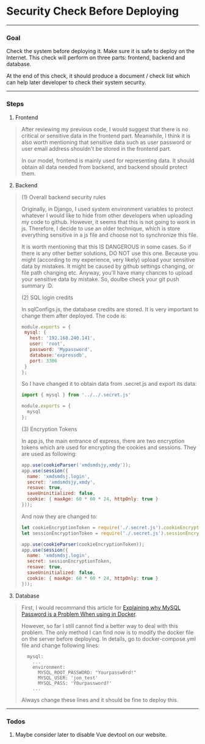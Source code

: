 # Security Check Before Deploying

---

### Goal

Check the system before deploying it. Make sure it is safe to deploy on the Internet. This check will perform on three parts: frontend, backend and database.

At the end of this check, it should produce a document / check list which can help later developer to check their system security.

---

### Steps

1. Frontend

> After reviewing my previous code, I would suggest that there is no critical or sensitive data in the frontend part. Meanwhile, I think it is also worth mentioning that sensitive data such as user password or user email address shouldn't be stored in the frontend part. 
> 
> In our model, frontend is mainly used for representing data. It should obtain all data needed from backend, and backend should protect them.

2. Backend

> (1) Overall backend security rules
> 
> Originally, in Django, I used system environment variables to protect whatever I would like to hide from other developers when uploading my code to github. However, it seems that this is not going to work in js. Therefore, I decide to use an older technique, which is store everything sensitive in a js file and choose not to synchronize this file.
>
> It is worth mentioning that this IS DANGEROUS in some cases. So if there is any other better solutions, DO NOT use this one. Because you might (according to my experience, very likely) upload your sensitive data by mistakes. It might be caused by github settings changing, or file path changing etc. Anyway, you'll have many chances to upload your sensitive data by mistake. So, doulbe check your git push summary :D.
>
> (2) SQL login credits
>
> In sqlConfigs.js, the database credits are stored. It is very important to change them after deployed. The code is:
> 
> ```js
> module.exports = {  
>  mysql: {   
>    host: '192.168.240.141',     
>    user: 'root',   
>    password: 'Mypassword',  
>    database:'expressdb', 
>    port: 3306  
>  }
> };
> ```
> 
> So I have changed it to obtain data from .secret.js and export its data:
>
> ```js
> import { mysql } from '../../.secret.js'
> 
> module.exports = {  
>   mysql
> };
> ```
>
> (3) Encryption Tokens
> 
> In app.js, the main entrance of express, there are two encryption tokens which are used for encrypting the cookies and sessions. They are used as following:
> ```js
> app.use(cookieParser('xmdsmdsjy,xmdy'));
> app.use(session({
>   name: 'xmdsmdsj.login',
>   secret: 'xmdsmdsjy,xmdy',
>   resave: true,
>   saveUninitialized: false,
>   cookie: { maxAge: 60 * 60 * 24, httpOnly: true }
> }));
> ```
> 
> And now they are changed to:
> 
> ```js
> let cookieEncryptionToken = require('./.secret.js').cookieEncryptionToken;
> let sessionEncryptionToken = require('./.secret.js').sessionEncryptionToken;
>
> app.use(cookieParser(cookieEncryptionToken));
> app.use(session({
>   name: 'xmdsmdsj.login',
>   secret: sessionEncryptionToken,
>   resave: true,
>   saveUninitialized: false,
>   cookie: { maxAge: 60 * 60 * 24, httpOnly: true }
> }));
> ```
>

3. Database

> First, I would recommand this article for [Explaining why MySQL Password is a Problem When using in Docker](http://guide.daocloud.io/dcs/docker-9153997.html).
> 
> However, so far I still cannot find a better way to deal with this problem. The only method I can find now is to modify the docker file on the server before deploying. In details, go to docker-compose.yml file and change following lines:
> 
> ```docker
>   mysql:
>     ...
>     environment:
>       MYSQL_ROOT_PASSWORD: "Yourpassw0rd!"
>       MYSQL_USER: 'jon_test'
>       MYSQL_PASS: 'Y0urpassword?'
>     ...
> ```
>
> Always change these lines and it should be fine to deploy this.

---

### Todos

1. Maybe consider later to disable Vue devtool on our website.